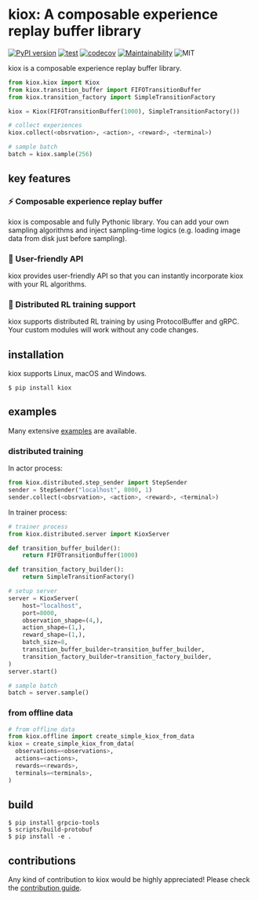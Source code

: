 # kiox: A composable experience replay buffer library
[![PyPI version](https://badge.fury.io/py/kiox.svg)](https://badge.fury.io/py/kiox)
[![test](https://github.com/takuseno/kiox/actions/workflows/test.yml/badge.svg)](https://github.com/takuseno/kiox/actions/workflows/test.yml)
[![codecov](https://codecov.io/gh/takuseno/kiox/branch/master/graph/badge.svg?token=sI8AYW2kYp)](https://codecov.io/gh/takuseno/kiox)
[![Maintainability](https://api.codeclimate.com/v1/badges/f2f0d2bde462dbb37767/maintainability)](https://codeclimate.com/github/takuseno/kiox/maintainability)
![MIT](https://img.shields.io/badge/license-MIT-blue)

kiox is a composable experience replay buffer library.

```py
from kiox.kiox import Kiox
from kiox.transition_buffer import FIFOTransitionBuffer
from kiox.transition_factory import SimpleTransitionFactory

kiox = Kiox(FIFOTransitionBuffer(1000), SimpleTransitionFactory())

# collect experiences
kiox.collect(<obsrvation>, <action>, <reward>, <terminal>)

# sample batch
batch = kiox.sample(256)
```

## key features

### :zap: Composable experience replay buffer
kiox is composable and fully Pythonic library. You can add your own sampling algorithms and inject sampling-time logics (e.g. loading image data from disk just before sampling).

### :beginner: User-friendly API
kiox provides user-friendly API so that you can instantly incorporate kiox with your RL algorithms.

### :rocket: Distributed RL training support
kiox supports distributed RL training by using ProtocolBuffer and gRPC. Your custom modules will work without any code changes.


## installation
kiox supports Linux, macOS and Windows.

```
$ pip install kiox
```


## examples
Many extensive [examples](examples) are available.

### distributed training
In actor process:
```py
from kiox.distributed.step_sender import StepSender
sender = StepSender("localhost", 8000, 1)
sender.collect(<obsrvation>, <action>, <reward>, <terminal>)
```

In trainer process:
```py
# trainer process
from kiox.distributed.server import KioxServer

def transition_buffer_builder():
    return FIFOTransitionBuffer(1000)

def transition_factory_builder():
    return SimpleTransitionFactory()

# setup server
server = KioxServer(
    host="localhost",
    port=8000,
    observation_shape=(4,),
    action_shape=(1,),
    reward_shape=(1,),
    batch_size=8,
    transition_buffer_builder=transition_buffer_builder,
    transition_factory_builder=transition_factory_builder,
)
server.start()

# sample batch
batch = server.sample()
```

### from offline data
```py
# from offline data
from kiox.offline import create_simple_kiox_from_data
kiox = create_simple_kiox_from_data(
  observations=<observations>,
  actions=<actions>,
  rewards=<rewards>,
  terminals=<terminals>,
)
```

## build
```
$ pip install grpcio-tools
$ scripts/build-protobuf
$ pip install -e .
```

## contributions
Any kind of contribution to kiox would be highly appreciated!
Please check the [contribution guide](CONTRIBUTING.md).
